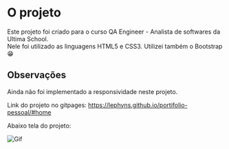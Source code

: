 # O projeto

Este projeto foi criado para o curso QA Engineer - Analista de softwares da Ultima School.<br>
Nele foi utilizado as linguagens HTML5 e CSS3. Utilizei também o Bootstrap 😁<br>


## Observações

Ainda não foi implementado a responsividade neste projeto.<br>

Link do projeto no gitpages: https://lephyns.github.io/portifolio-pessoal/#home

Abaixo tela do projeto:

![Gif](./imagens/exibindo_portifolio.gif)
